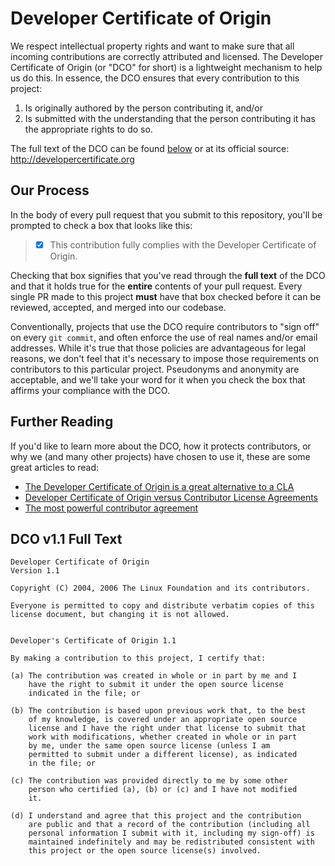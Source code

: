 # Developer Certificate of Origin

We respect intellectual property rights and want to make sure that all incoming
contributions are correctly attributed and licensed. The Developer Certificate of Origin
(or "DCO" for short) is a lightweight mechanism to help us do this. In essence, the DCO
ensures that every contribution to this project:

1. Is originally authored by the person contributing it, and/or
2. Is submitted with the understanding that the person contributing it has the
   appropriate rights to do so.

The full text of the DCO can be found [below](#dco-v11-full-text) or at its official
source: <http://developercertificate.org>

## Our Process

In the body of every pull request that you submit to this repository, you'll be prompted
to check a box that looks like this:

> - [x] This contribution fully complies with the Developer Certificate of Origin.

Checking that box signifies that you've read through the **full text** of the DCO and
that it holds true for the **entire** contents of your pull request. Every single PR
made to this project **must** have that box checked before it can be reviewed, accepted,
and merged into our codebase.

Conventionally, projects that use the DCO require contributors to "sign off" on every
`git commit`, and often enforce the use of real names and/or email addresses. While it's
true that those policies are advantageous for legal reasons, we don't feel that it's
necessary to impose those requirements on contributors to this particular project.
Pseudonyms and anonymity are acceptable, and we'll take your word for it when you check
the box that affirms your compliance with the DCO.

## Further Reading

If you'd like to learn more about the DCO, how it protects contributors, or why we (and
many other projects) have chosen to use it, these are some great articles to read:

- [The Developer Certificate of Origin is a great alternative to a CLA](https://drewdevault.com/2021/04/12/DCO.html)
- [Developer Certificate of Origin versus Contributor License Agreements](https://julien.ponge.org/blog/developer-certificate-of-origin-versus-contributor-license-agreements/)
- [The most powerful contributor agreement](https://lwn.net/Articles/592503/)

## DCO v1.1 Full Text

```text
Developer Certificate of Origin
Version 1.1

Copyright (C) 2004, 2006 The Linux Foundation and its contributors.

Everyone is permitted to copy and distribute verbatim copies of this
license document, but changing it is not allowed.


Developer's Certificate of Origin 1.1

By making a contribution to this project, I certify that:

(a) The contribution was created in whole or in part by me and I
    have the right to submit it under the open source license
    indicated in the file; or

(b) The contribution is based upon previous work that, to the best
    of my knowledge, is covered under an appropriate open source
    license and I have the right under that license to submit that
    work with modifications, whether created in whole or in part
    by me, under the same open source license (unless I am
    permitted to submit under a different license), as indicated
    in the file; or

(c) The contribution was provided directly to me by some other
    person who certified (a), (b) or (c) and I have not modified
    it.

(d) I understand and agree that this project and the contribution
    are public and that a record of the contribution (including all
    personal information I submit with it, including my sign-off) is
    maintained indefinitely and may be redistributed consistent with
    this project or the open source license(s) involved.
```
